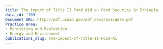 ```yaml
---
title: The impact of Title II Food Aid on Food Security in Ethiopia
data_id: '109'
Document URL: http://pdf.usaid.gov/pdf_docs/pnacq676.pdf
Practice Area:
- Monitoring and Evaluation
- Energy and Environment
publications_slug: The-impact-of-Title-II-Food-Ai
---
```


